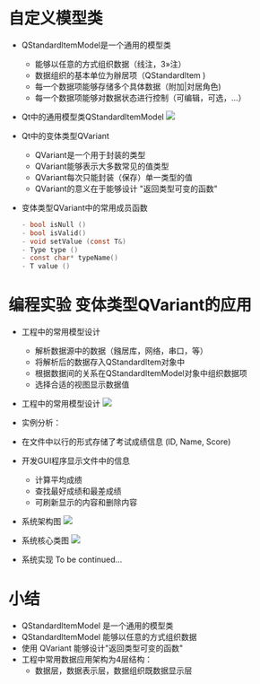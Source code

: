 # 自定义模型类
- QStandardltemModel是一个通用的模型类
    - 能够以任意的方式组织数据（线注，3»注）
    - 数据组织的基本单位为辦居项（QStandardltem )
    - 每一个数据项能够存储多个具体数据（附加|対居角色)
    - 每一个数据项能够对数据状态进行控制（可编辑，可选，…）

-  Qt中的通用模型类QStandardltemModel
    ![](_v_images_/.png)

- Qt中的变体类型QVariant
    - QVariant是一个用于封装的类型
    - QVariant能够表示大多数常见的值类型
    - QVariant每次只能封装（保存）单一类型的值
    - QVariant的意义在于能够设计 "返回类型可变的函数"

- 变体类型QVariant中的常用成员函数

    ```c
    - bool isNull ()
    - bool isValid()
    - void setValue (const T&)
    - Type type ()
    - const char* typeName()
    - T value ()
    ```

# 编程实验 变体类型QVariant的应用

- 工程中的常用模型设计
    - 解析数据源中的数据（鏹居库，网络，串口，等）
    - 将解析后的数据存入QStandardltem对象中
    - 根据数据间的关系在QStandardltemModel对象中组织数据项
    - 选择合适的视图显示数据值

- 工程中的常用模型设计
    ![](_v_images_/.png)


- 实例分析：
- 在文件中以行的形式存储了考试成绩信息 (ID, Name, Score)
- 开发GUI程序显示文件中的信息
    - 计算平均成缋
    - 查找最好成绩和最差成绩
    - 可刷新显示的内容和删除内容


- 系统架构图
    ![](_v_images_/.png)

- 系统核心类图
    ![](_v_images_/.png)

- 系统实现
    To be continued…


# 小结
- QStandardltemModel 是一个通用的模型类
- QStandardltemModel 能够以任意的方式组织数据
- 使用 QVariant 能够设计"返回类型可变的函数"
- 工程中常用数据应用架构为4层结构：
    - 数据层，数据表示层，数据组织既数据显示层